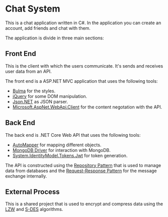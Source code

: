 # Chat System

This is a chat application written in C#. In the application you can create an account, add friends and chat with them.

The application is divide in three main sections:

## Front End

This is the client with which the users communicate. It's sends and receives user data from an API.

The front end is a ASP.NET MVC application that uses the following tools:

* [Bulma](https://bulma.io/) for the styles.
* [jQuery](https://jquery.com/) for some DOM manipulation.
* [Json.NET](https://www.newtonsoft.com/json) as JSON parser.
* [Microsoft.AspNet.WebApi.Client](https://www.nuget.org/packages/Microsoft.AspNet.WebApi.Client/) for the content negotation with the API.

## Back End

The back end is .NET Core Web API that uses the following tools:

* [AutoMapper](https://automapper.org/) for mapping different objects.
* [MongoDB Driver](https://automapper.org/) for interaction with MongoDB.
* [System.IdentityModel.Tokens.Jwt](https://www.nuget.org/packages/System.IdentityModel.Tokens.Jwt/) for token generation.

The API is constructed using the [Repository Pattern](https://docs.microsoft.com/en-us/dotnet/architecture/microservices/microservice-ddd-cqrs-patterns/infrastructure-persistence-layer-design#the-repository-pattern) that is used to manage data from databases and the [Request-Response Pattern](https://medium.com/@pulkitswarup/microservices-asynchronous-request-response-pattern-6d00ab78abb6) for the message exchange internally.

## External Process

This is a shared project that is used to encrypt and compress data using the [LZW](https://en.wikipedia.org/wiki/Lempel%E2%80%93Ziv%E2%80%93Welch) and [S-DES](https://en.wikipedia.org/wiki/Data_Encryption_Standard#Simplified_DES) algorithms.
